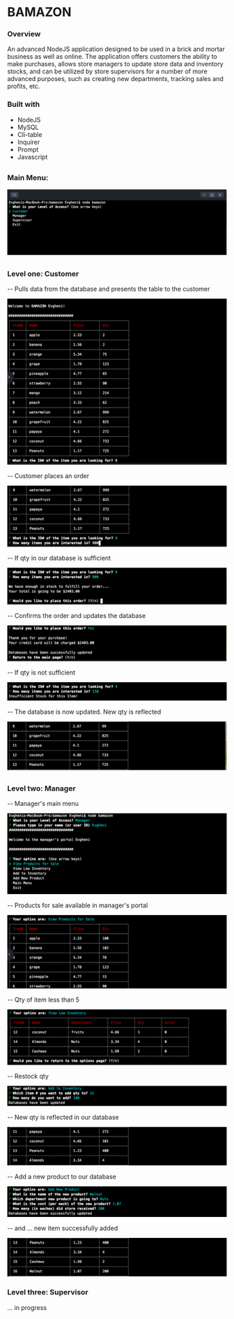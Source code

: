 
# BAMAZON

### Overview

An advanced NodeJS application designed to be used in a brick and mortar business as well as online. The application offers customers the ability to make purchases, allows store managers to update store data and inventory stocks, and can be utilized by store supervisors for a number of more advanced purposes, such as creating new departments, tracking sales and profits, etc.  


### Built with

- NodeJS
- MySQL
- Cli-table
- Inquirer
- Prompt
- Javascript

## 

### Main Menu: 

 ![main menu](screens/Screen1.png)
   
 ##
 ##
 
 ### Level one: Customer
 
  -- Pulls data from the database and presents the table to the customer
  
  ![screen2](screens/Screen2.png)
  
  
  -- Customer places an order 
  
  
  ![screen3](screens/Screen3.png)
  
  
  -- If qty in our database is sufficient  
  
  
  ![screen4](screens/Screen4.png)
  
  
  -- Confirms the order and updates the database
  
  ![screen6](screens/Screen6.png)
  
  -- If qty is not sufficient
  
  ![screen5](screens/Screen5.png)
  
  
  -- The database is now updated. New qty is reflected 
  
  ![screen7](screens/Screen7.png)
  
  ##
  
  ### Level two: Manager
  
  -- Manager's main menu
 
 ![screen8](screens/Screen8.png)
 
 -- Products for sale available in manager's portal
 
 ![screen9](screens/Screen9.png)
 
 -- Qty of item less than 5
 
 ![screen10](screens/Screen10.png)
 
 -- Restock qty 
 
 ![screen11](screens/Screen11.png)
 
 -- New qty is reflected in our database
 
 ![screen12](screens/Screen12.png)
 
 -- Add a new product to our database
 
 ![screen13](screens/Screen13.png)
 
 -- and ... new item successfully added
 
 ![screen14](screens/Screen14.png)
 
 ### Level three: Supervisor
 
   ... in progress
